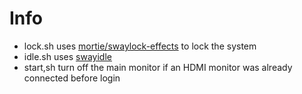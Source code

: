 # Info

- lock.sh uses [mortie/swaylock-effects](https://github.com/mortie/swaylock-effects) to lock the system
- idle.sh uses [swayidle](https://github.com/swaywm/swayidle)
- start,sh turn off the main monitor if an HDMI monitor was already connected before login

